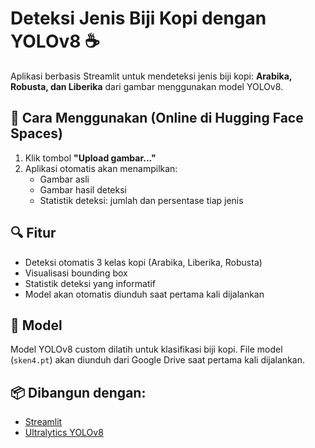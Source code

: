 # Deteksi Jenis Biji Kopi dengan YOLOv8 ☕️

Aplikasi berbasis Streamlit untuk mendeteksi jenis biji kopi: **Arabika, Robusta, dan Liberika** dari gambar menggunakan model YOLOv8.

## 🚀 Cara Menggunakan (Online di Hugging Face Spaces)
1. Klik tombol **"Upload gambar..."**
2. Aplikasi otomatis akan menampilkan:
   - Gambar asli
   - Gambar hasil deteksi
   - Statistik deteksi: jumlah dan persentase tiap jenis

## 🔍 Fitur
- Deteksi otomatis 3 kelas kopi (Arabika, Liberika, Robusta)
- Visualisasi bounding box
- Statistik deteksi yang informatif
- Model akan otomatis diunduh saat pertama kali dijalankan

## 🧠 Model
Model YOLOv8 custom dilatih untuk klasifikasi biji kopi. File model (`sken4.pt`) akan diunduh dari Google Drive saat pertama kali dijalankan.

## 📦 Dibangun dengan:
- [Streamlit](https://streamlit.io/)
- [Ultralytics YOLOv8](https://github.com/ultralytics/ultralytics)
